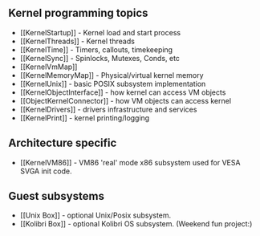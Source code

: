 ## Kernel programming topics ##

 * [[KernelStartup]] - Kernel load and start process
 * [[KernelThreads]] - Kernel threads
 * [[KernelTime]] - Timers, callouts, timekeeping
 * [[KernelSync]] - Spinlocks, Mutexes, Conds, etc
 * [[KernelVmMap]]
 * [[KernelMemoryMap]] - Physical/virtual kernel memory 
 * [[KernelUnix]] - basic POSIX subsystem implementation
 * [[KernelObjectInterface]] - how kernel can access VM objects
 * [[ObjectKernelConnector]] - how VM objects can access kernel
 * [[KernelDrivers]] - drivers infrastructure and services
 * [[KernelPrint]] - kernel printing/logging

## Architecture specific ##

 * [[KernelVM86]] - VM86 'real' mode x86 subsystem used for VESA SVGA init code.

## Guest subsystems ##

 * [[Unix Box]] - optional Unix/Posix subsystem.
 * [[Kolibri Box]] - optional Kolibri OS subsystem. (Weekend fun project:)


